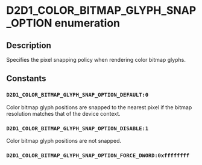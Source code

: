 # D2D1_COLOR_BITMAP_GLYPH_SNAP_OPTION enumeration

## Description

Specifies the pixel snapping policy when rendering color bitmap glyphs.

## Constants

### `D2D1_COLOR_BITMAP_GLYPH_SNAP_OPTION_DEFAULT:0`

Color bitmap glyph positions are snapped to the nearest pixel if the bitmap
resolution matches that of the device context.

### `D2D1_COLOR_BITMAP_GLYPH_SNAP_OPTION_DISABLE:1`

Color bitmap glyph positions are not snapped.

### `D2D1_COLOR_BITMAP_GLYPH_SNAP_OPTION_FORCE_DWORD:0xffffffff`
